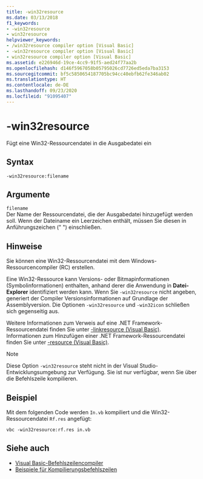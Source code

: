 ```yaml
---
title: -win32resource
ms.date: 03/13/2018
f1_keywords:
- -win32resource
- win32resource
helpviewer_keywords:
- /win32resource compiler option [Visual Basic]
- -win32resource compiler option [Visual Basic]
- win32resource compiler option [Visual Basic]
ms.assetid: e226946d-19ce-4cc9-91f5-aed24f77aa2b
ms.openlocfilehash: d146f5967058b05795026cd7726ed5eda7ba3153
ms.sourcegitcommit: bf5c5850654187705bc94cc40ebfb62fe346ab02
ms.translationtype: HT
ms.contentlocale: de-DE
ms.lasthandoff: 09/23/2020
ms.locfileid: "91095407"
---
```

# <a name="-win32resource"></a>-win32resource

Fügt eine Win32-Ressourcendatei in die Ausgabedatei ein  
  
## <a name="syntax"></a>Syntax  
  
```console  
-win32resource:filename  
```  
  
## <a name="arguments"></a>Argumente  

 `filename`  
 Der Name der Ressourcendatei, die der Ausgabedatei hinzugefügt werden soll. Wenn der Dateiname ein Leerzeichen enthält, müssen Sie diesen in Anführungszeichen (" ") einschließen.  
  
## <a name="remarks"></a>Hinweise  

 Sie können eine Win32-Ressourcendatei mit dem Windows-Ressourcencompiler (RC) erstellen.  
  
 Eine Win32-Ressource kann Versions- oder Bitmapinformationen (Symbolinformationen) enthalten, anhand derer die Anwendung in **Datei-Explorer** identifiziert werden kann. Wenn Sie `-win32resource` nicht angeben, generiert der Compiler Versionsinformationen auf Grundlage der Assemblyversion. Die Optionen `-win32resource` und `-win32icon` schließen sich gegenseitig aus.  
  
 Weitere Informationen zum Verweis auf eine .NET Framework-Ressourcendatei finden Sie unter [-linkresource (Visual Basic)](linkresource.md). Informationen zum Hinzufügen einer .NET Framework-Ressourcendatei finden Sie unter [-resource (Visual Basic)](resource.md).  
  
> [!NOTE]
> Diese Option `-win32resource` steht nicht in der Visual Studio-Entwicklungsumgebung zur Verfügung. Sie ist nur verfügbar, wenn Sie über die Befehlszeile kompilieren.  
  
## <a name="example"></a>Beispiel  

 Mit dem folgenden Code werden `In.vb` kompiliert und die Win32-Ressourcendatei `Rf.res` angefügt:  
  
```console  
vbc -win32resource:rf.res in.vb  
```  
  
## <a name="see-also"></a>Siehe auch

- [Visual Basic-Befehlszeilencompiler](index.md)
- [Beispiele für Kompilierungsbefehlszeilen](sample-compilation-command-lines.md)
